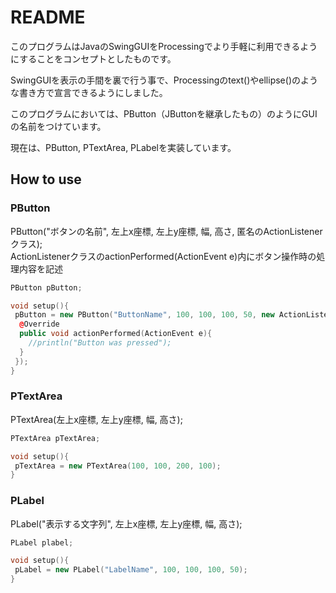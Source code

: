 # README  
このプログラムはJavaのSwingGUIをProcessingでより手軽に利用できるようにすることをコンセプトとしたものです。  
  
SwingGUIを表示の手間を裏で行う事で、Processingのtext()やellipse()のような書き方で宣言できるようにしました。  
  
このプログラムにおいては、PButton（JButtonを継承したもの）のようにGUIの名前をつけています。  
  
現在は、PButton, PTextArea, PLabelを実装しています。
  
## How to use
### PButton
PButton("ボタンの名前", 左上x座標, 左上y座標, 幅, 高さ, 匿名のActionListenerクラス);  
ActionListenerクラスのactionPerformed(ActionEvent e)内にボタン操作時の処理内容を記述  
```processing:PButton.pde
PButton pButton;

void setup(){
 pButton = new PButton("ButtonName", 100, 100, 100, 50, new ActionListener(){
  @Override
  public void actionPerformed(ActionEvent e){
    //println("Button was pressed");
  }
 });
}
```
  
### PTextArea
PTextArea(左上x座標, 左上y座標, 幅, 高さ);  
```processing:PTextArea.pde
PTextArea pTextArea;

void setup(){
 pTextArea = new PTextArea(100, 100, 200, 100);
}
```
  
### PLabel
PLabel("表示する文字列", 左上x座標, 左上y座標, 幅, 高さ);  
```processing:PLabel.pde
PLabel plabel;

void setup(){
 pLabel = new PLabel("LabelName", 100, 100, 100, 50);
}
```
